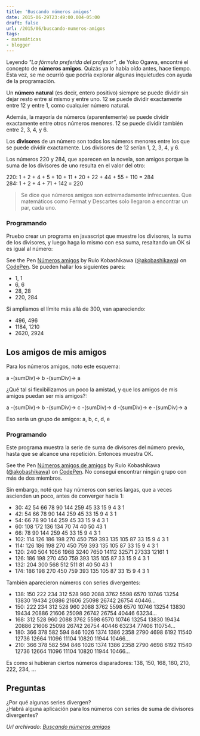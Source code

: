 ```yaml
---
title: 'Buscando números amigos'
date: 2015-06-29T23:49:00.004-05:00
draft: false
url: /2015/06/buscando-numeros-amigos
tags: 
- matemáticas
- blogger
---
```


Leyendo _"La fórmula preferida del profesor"_, de Yoko Ogawa, encontré el concepto de **números amigos**. Quizás ya lo había oído antes, hace tiempo. Esta vez, se me ocurrió que podría explorar algunas inquietudes con ayuda de la programación.  
  
Un **número natural** (es decir, entero positivo) siempre se puede dividir sin dejar resto entre sí mismo y entre uno. 12 se puede dividir exactamente entre 12 y entre 1, como cualquier número natural.  
  
Además, la mayoría de números (aparentemente) se puede dividir exactamente entre otros números menores. 12 se puede dividir también entre 2, 3, 4, y 6.  
  
Los **divisores** de un número son todos los números menores entre los que se puede dividir exactamente. Los divisores de 12 serían 1, 2, 3, 4, y 6.  
  
Los números 220 y 284, que aparecen en la novela, son amigos porque la suma de los divisores de uno resulta en el valor del otro:  
  
220: 1 + 2 + 4 + 5 + 10 + 11 + 20 + 22 + 44 + 55 + 110 = 284  
284: 1 + 2 + 4 + 71 + 142 = 220  
  

> Se dice que números amigos son extremadamente infrecuentes. Que matemáticos como Fermat y Descartes solo llegaron a encontrar un par, cada uno.

### Programando

Pruebo crear un programa en javascript que muestre los divisores, la suma de los divisores, y luego haga lo mismo con esa suma, resaltando un OK si es igual al número:

  

See the Pen <a href='http://codepen.io/akobashikawa/pen/VLyEPB/'>Números amigos</a> by Rulo Kobashikawa (<a href='http://codepen.io/akobashikawa'>@akobashikawa</a>) on <a href='http://codepen.io'>CodePen</a>. Se pueden hallar los siguientes pares:  

*   1, 1
*   6, 6
*   28, 28
*   220, 284

Si ampliamos el límite más allá de 300, van apareciendo:

*   496, 496
*   1184, 1210
*   2620, 2924

Los amigos de mis amigos
------------------------

  
Para los números amigos, noto este esquema:  
  
a -(sumDiv)-> b -(sumDiv)-> a  
  
¿Qué tal si flexibilizamos un poco la amistad, y que los amigos de mis amigos puedan ser mis amigos?:  
  
a -(sumDiv)-> b -(sumDiv)-> c -(sumDiv)-> d -(sumDiv)-> e -(sumDiv)-> a  
  
Eso sería un grupo de amigos: a, b, c, d, e  

### Programando

Este programa muestra la serie de suma de divisores del número previo, hasta que se alcance una repetición. Entonces muestra OK.  
  
See the Pen <a href='http://codepen.io/akobashikawa/pen/mJpzvN/'>Números amigos de amigos</a> by Rulo Kobashikawa (<a href='http://codepen.io/akobashikawa'>@akobashikawa</a>) on <a href='http://codepen.io'>CodePen</a>. No conseguí encontrar ningún grupo con más de dos miembros.  
  
Sin embargo, noté que hay números con series largas, que a veces ascienden un poco, antes de converger hacia 1:  
  

*   30: 42  54  66  78  90  144  259  45  33  15  9  4  3  1
*   42: 54  66  78  90  144  259  45  33  15  9  4  3  1
*   54: 66  78  90  144  259  45  33  15  9  4  3  1
*   60: 108  172  136  134  70  74  40  50  43  1
*   66: 78  90  144  259  45  33  15  9  4  3  1
*   102: 114  126  186  198  270  450  759  393  135  105  87  33  15  9  4  3  1
*   114: 126  186  198  270  450  759  393  135  105  87  33  15  9  4  3  1
*   120: 240  504  1056  1968  3240  7650  14112  32571  27333  12161  1
*   126: 186  198  270  450  759  393  135  105  87  33  15  9  4  3  1
*   132: 204  300  568  512  511  81  40  50  43  1
*   174: 186  198  270  450  759  393  135  105  87  33  15  9  4  3  1

  
También aparecieron números con series divergentes:  
  

*   138: 150  222  234  312  528  960  2088  3762  5598  6570  10746  13254  13830  19434  20886  21606  25098  26742  26754  40446...
*   150: 222  234  312  528  960  2088  3762  5598  6570  10746  13254  13830  19434  20886  21606  25098  26742  26754  40446  63234...
*   168: 312  528  960  2088  3762  5598  6570  10746  13254  13830  19434  20886  21606  25098  26742  26754  40446  63234  77406  110754...
*   180: 366  378  582  594  846  1026  1374  1386  2358  2790  4698  6192  11540  12736  12664  11096  11104  10820  11944  10466...
*   210: 366  378  582  594  846  1026  1374  1386  2358  2790  4698  6192  11540  12736  12664  11096  11104  10820  11944  10466...

  
Es como si hubieran ciertos números disparadores: 138, 150, 168, 180, 210, 222, 234, ...  

Preguntas
---------

¿Por qué algunas series divergen?  
¿Habrá alguna aplicación para los números con series de suma de divisores divergentes?

_*Url archivado: [Buscando números amigos](https://akcdev.blogspot.com/2015/06/buscando-numeros-amigos.html)*_
